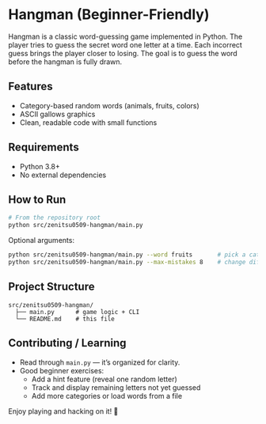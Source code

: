 # Hangman (Beginner-Friendly)

Hangman is a classic word-guessing game implemented in Python.
The player tries to guess the secret word one letter at a time. Each incorrect guess brings the player closer to losing. The goal is to guess the word before the hangman is fully drawn.

## Features

- Category-based random words (animals, fruits, colors)
- ASCII gallows graphics
- Clean, readable code with small functions

## Requirements

- Python 3.8+
- No external dependencies

## How to Run

```bash
# From the repository root
python src/zenitsu0509-hangman/main.py
```

Optional arguments:

```bash
python src/zenitsu0509-hangman/main.py --word fruits       # pick a category
python src/zenitsu0509-hangman/main.py --max-mistakes 8    # change difficulty
```

## Project Structure

```text
src/zenitsu0509-hangman/
  ├── main.py      # game logic + CLI
  └── README.md    # this file
```

## Contributing / Learning

- Read through `main.py` — it’s organized for clarity.
- Good beginner exercises:
  - Add a hint feature (reveal one random letter)
  - Track and display remaining letters not yet guessed
  - Add more categories or load words from a file

Enjoy playing and hacking on it! 🎉
